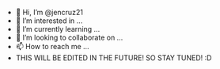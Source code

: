 - 👋 Hi, I’m @jencruz21
- 👀 I’m interested in ...
- 🌱 I’m currently learning ...
- 💞️ I’m looking to collaborate on ...
- 📫 How to reach me ...
- THIS WILL BE EDITED IN THE FUTURE! SO STAY TUNED! :D

<!---
jencruz21/jencruz21 is a ✨ special ✨ repository because its `README.md` (this file) appears on your GitHub profile.
You can click the Preview link to take a look at your changes.
--->
